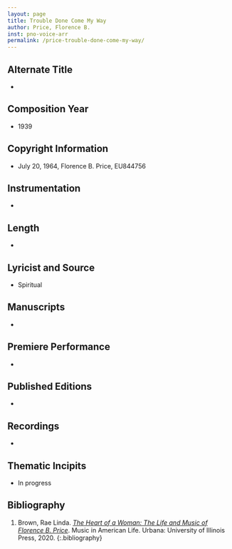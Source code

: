 ```yaml
---
layout: page
title: Trouble Done Come My Way
author: Price, Florence B.
inst: pno-voice-arr
permalink: /price-trouble-done-come-my-way/
---
```


## Alternate Title
- 

## Composition Year
- 1939

## Copyright Information
- July 20, 1964, Florence B. Price, EU844756

## Instrumentation
- 

## Length
- 

## Lyricist and Source
- Spiritual

## Manuscripts
- 

## Premiere Performance
- 

## Published Editions
- 

## Recordings
- 

## Thematic Incipits
- In progress

## Bibliography
1. Brown, Rae Linda. <a href="https://www.worldcat.org/title/1122800180" target="_blank">*The Heart of a Woman: The Life and Music of Florence B. Price*</a>. Music in American Life. Urbana: University of Illinois Press, 2020.
{:.bibliography}